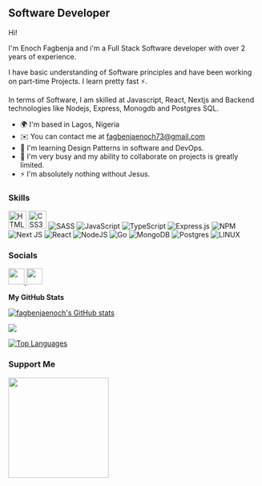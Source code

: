 ## Software Developer

Hi!

I'm Enoch Fagbenja and i'm a Full Stack Software developer with over 2 years of experience. 

I have basic understanding of Software principles and have been working on part-time Projects. I learn pretty fast ⚡.

In terms of Software, I am skilled at Javascript, React, Nextjs and Backend technologies like Nodejs, Express, Monogdb and Postgres SQL. 

- 🌍 I'm based in Lagos, Nigeria
- ✉️ You can contact me at [fagbenjaenoch73@gmail.com](mailto:fagbenjaenoch73@gmail.com)
- 🧠 I'm learning Design Patterns in software and DevOps.
- 🤝 I'm very busy and my ability to collaborate on projects is greatly limited.
- ⚡ I'm absolutely nothing without Jesus.

### Skills

<a href="https://developer.mozilla.org/en-US/docs/Glossary/HTML5" target="_blank" rel="noreferrer"><img src="https://raw.githubusercontent.com/danielcranney/readme-generator/main/public/icons/skills/html5-colored.svg" width="36" height="36" alt="HTML5" /></a>
<a href="https://www.w3.org/TR/CSS/#css" target="_blank" rel="noreferrer"><img src="https://raw.githubusercontent.com/danielcranney/readme-generator/main/public/icons/skills/css3-colored.svg" width="36" height="36" alt="CSS3" /></a>
![SASS](https://img.shields.io/badge/SASS-hotpink.svg?style=for-the-badge&logo=SASS&logoColor=white)
![JavaScript](https://img.shields.io/badge/javascript-%23323330.svg?style=for-the-badge&logo=javascript&logoColor=%23F7DF1E)
![TypeScript](https://img.shields.io/badge/typescript-%23007ACC.svg?style=for-the-badge&logo=typescript&logoColor=white)
![Express.js](https://img.shields.io/badge/express.js-%23404d59.svg?style=for-the-badge&logo=express&logoColor=%2361DAFB)
![NPM](https://img.shields.io/badge/NPM-%23000000.svg?style=for-the-badge&logo=npm&logoColor=white) 
![Next JS](https://img.shields.io/badge/Next-black?style=for-the-badge&logo=next.js&logoColor=white) 
![React](https://img.shields.io/badge/react-%2320232a.svg?style=for-the-badge&logo=react&logoColor=%2361DAFB)
![NodeJS](https://img.shields.io/badge/node.js-6DA55F?style=for-the-badge&logo=node.js&logoColor=white)
![Go](https://img.shields.io/badge/go-%2300ADD8.svg?style=for-the-badge&logo=go&logoColor=white)
![MongoDB](https://img.shields.io/badge/MongoDB-%234ea94b.svg?style=for-the-badge&logo=mongodb&logoColor=white)
![Postgres](https://img.shields.io/badge/postgres-%23316192.svg?style=for-the-badge&logo=postgresql&logoColor=white)
![LINUX](https://img.shields.io/badge/Linux-FCC624?style=for-the-badge&logo=linux&logoColor=black)

### Socials

</a> <a href="https://www.linkedin.com/in/fagbenjaenoch" target="_blank" rel="noreferrer"><img src="https://raw.githubusercontent.com/danielcranney/readme-generator/main/public/icons/socials/linkedin.svg" width="32" height="32" />
<a href="https://www.twitter.com/fagbenjaenoch" target="_blank" rel="noreferrer"><img src="https://raw.githubusercontent.com/danielcranney/readme-generator/main/public/icons/socials/twitter.svg" width="32" height="32" /></a></p>

<b>My GitHub Stats</b>

<a href="http://www.github.com/fagbenjaenoch"><img src="https://github-readme-stats.vercel.app/api?username=fagbenjaenoch&show_icons=true&hide=&count_private=true&title_color=f97316&text_color=ffffff&icon_color=f97316&bg_color=1c1917&hide_border=true&show_icons=true" alt="fagbenjaenoch's GitHub stats" /></a>

<a href="http://www.github.com/fagbenjaenoch"><img src="https://github-readme-streak-stats.herokuapp.com/?user=fagbenjaenoch&stroke=ffffff&background=1c1917&ring=f97316&fire=f97316&currStreakNum=ffffff&currStreakLabel=f97316&sideNums=ffffff&sideLabels=ffffff&dates=ffffff&hide_border=true" /></a>

<a href="https://github.com/fagbenjaenoch" align="left"><img src="https://github-readme-stats.vercel.app/api/top-langs/?username=fagbenjaenoch&langs_count=10&title_color=f97316&text_color=ffffff&icon_color=f97316&bg_color=1c1917&hide_border=true&locale=en&custom_title=Top%20%Languages" alt="Top Languages" /></a>

### Support Me

<a href="https://www.buymeacoffee.com/fagbenjaenoch"><img src="https://cdn.buymeacoffee.com/buttons/v2/default-yellow.png" width="200" /></a>
